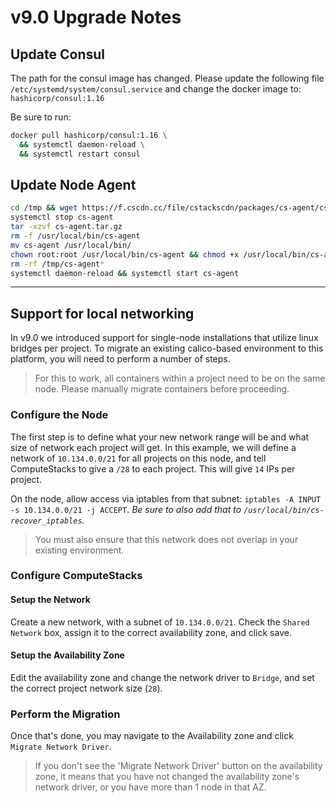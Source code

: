 # v9.0 Upgrade Notes

## Update Consul

The path for the consul image has changed. Please update the following file `/etc/systemd/system/consul.service` and change the docker image to: `hashicorp/consul:1.16`

Be sure to run:

```bash
docker pull hashicorp/consul:1.16 \
  && systemctl daemon-reload \
  && systemctl restart consul
```

## Update Node Agent

```bash
cd /tmp && wget https://f.cscdn.cc/file/cstackscdn/packages/cs-agent/cs-agent.tar.gz
systemctl stop cs-agent
tar -xzvf cs-agent.tar.gz
rm -f /usr/local/bin/cs-agent
mv cs-agent /usr/local/bin/
chown root:root /usr/local/bin/cs-agent && chmod +x /usr/local/bin/cs-agent
rm -rf /tmp/cs-agent*
systemctl daemon-reload && systemctl start cs-agent
```

---


## Support for local networking

In v9.0 we introduced support for single-node installations that utilize linux bridges per project. To migrate an existing calico-based environment to this platform, you will need to perform a number of steps.

> For this to work, all containers within a project need to be on the same node. Please manually migrate containers before proceeding.

### Configure the Node

The first step is to define what your new network range will be and what size of network each project will get. In this example, we will define a network of `10.134.0.0/21` for all projects on this node, and tell ComputeStacks to give a `/28` to each project. This will give `14` IPs per project.

On the node, allow access via iptables from that subnet: `iptables -A INPUT -s 10.134.0.0/21 -j ACCEPT`. _Be sure to also add that to `/usr/local/bin/cs-recover_iptables`._

> You must also ensure that this network does not overlap in your existing environment.


### Configure ComputeStacks

#### Setup the Network
Create a new network, with a subnet of `10.134.0.0/21`. Check the `Shared Network` box, assign it to the correct availability zone, and click save.

#### Setup the Availability Zone
Edit the availability zone and change the network driver to `Bridge`, and set the correct project network size (`28`).

### Perform the Migration
Once that's done, you may navigate to the Availability zone and click `Migrate Network Driver`.

> If you don't see the 'Migrate Network Driver' button on the availability zone, it means that you have not changed the availability zone's network driver, or you have more than 1 node in that AZ.

